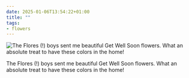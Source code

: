 ```yaml
---
date: 2025-01-06T13:54:22+01:00
title: ""
tags:
- flowers
---
```

![The Flores (!) boys sent me beautiful Get Well Soon flowers. What an absolute treat to have these colors in the home!](/img/photos/2025-01-06-13-53-38.jpeg)

The Flores (!) boys sent me beautiful Get Well Soon flowers. What an absolute treat to have these colors in the home!